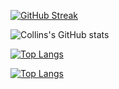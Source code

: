 [![GitHub Streak](http://github-readme-streak-stats.herokuapp.com?user=collohdicey&theme=dark)](https://git.io/streak-stats)

![Collins's GitHub stats](https://github-readme-stats.vercel.app/api?username=collohdicey&show_icons=true&theme=transparent&count_private=true)

[![Top Langs](https://github-readme-stats.vercel.app/api/top-langs/?username=collohdicey&langs_count=10&count_private=true)](https://github.com/collohdicey/github-readme-stats)

[![Top Langs](https://github-readme-stats.vercel.app/api/top-langs/?username=collohdicey&langs_count=10&layout=compact&count_private=true)](https://github.com/collohdicey/github-readme-stats)

<!--
**collohdicey/collohdicey** is a ✨ _special_ ✨ repository because its `README.md` (this file) appears on your GitHub profile.

Here are some ideas to get you started:

- 🔭 I’m currently working on ...
- 🌱 I’m currently learning ...
- 👯 I’m looking to collaborate on ...
- 🤔 I’m looking for help with ...
- 💬 Ask me about ...
- 📫 How to reach me: ...
- 😄 Pronouns: ...
- ⚡ Fun fact: ...
-->
